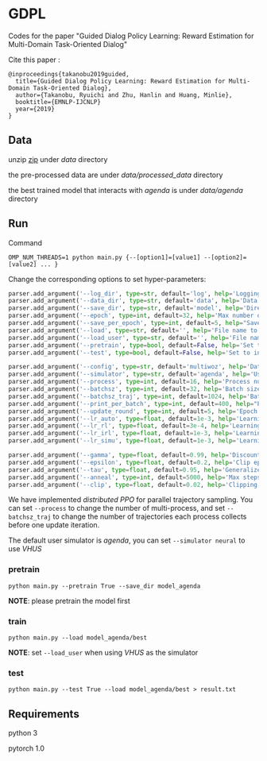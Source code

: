 # GDPL
Codes for the paper "Guided Dialog Policy Learning: Reward Estimation for Multi-Domain Task-Oriented Dialog"

Cite this paper :

```
@inproceedings{takanobu2019guided,
  title={Guided Dialog Policy Learning: Reward Estimation for Multi-Domain Task-Oriented Dialog},
  author={Takanobu, Ryuichi and Zhu, Hanlin and Huang, Minlie},
  booktitle={EMNLP-IJCNLP}
  year={2019}
}
```

## Data

unzip [zip](https://drive.google.com/open?id=14MaJFb_fWR_SUB9S0yOxLtkE1Coe3Zgu) under *data* directory

the pre-processed data are under *data/processed_data* directory

the best trained model that interacts with *agenda* is under *data/agenda* directory

## Run

Command

```
OMP_NUM_THREADS=1 python main.py {--[option1]=[value1] --[option2]=[value2] ... }
```

Change the corresponding options to set hyper-parameters:

```python
parser.add_argument('--log_dir', type=str, default='log', help='Logging directory')
parser.add_argument('--data_dir', type=str, default='data', help='Data directory')
parser.add_argument('--save_dir', type=str, default='model', help='Directory to store model')
parser.add_argument('--epoch', type=int, default=32, help='Max number of epoch')
parser.add_argument('--save_per_epoch', type=int, default=5, help="Save model every XXX epoches")
parser.add_argument('--load', type=str, default='', help='File name to load trained model')
parser.add_argument('--load_user', type=str, default='', help='File name to load user simulator')
parser.add_argument('--pretrain', type=bool, default=False, help='Set to pretrain')
parser.add_argument('--test', type=bool, default=False, help='Set to inference')

parser.add_argument('--config', type=str, default='multiwoz', help='Dataset to use')
parser.add_argument('--simulator', type=str, default='agenda', help='User simulator to use')
parser.add_argument('--process', type=int, default=16, help='Process number')
parser.add_argument('--batchsz', type=int, default=32, help='Batch size')
parser.add_argument('--batchsz_traj', type=int, default=1024, help='Batch size to collect trajectories')
parser.add_argument('--print_per_batch', type=int, default=400, help="Print log every XXX batches")
parser.add_argument('--update_round', type=int, default=5, help='Epoch num for inner loop of PPO')
parser.add_argument('--lr_auto', type=float, default=1e-3, help='Learning rate of autoencoder')
parser.add_argument('--lr_rl', type=float, default=3e-4, help='Learning rate of dialog policy')
parser.add_argument('--lr_irl', type=float, default=1e-3, help='Learning rate of reward estimator')
parser.add_argument('--lr_simu', type=float, default=1e-3, help='Learning rate of user simulator')

parser.add_argument('--gamma', type=float, default=0.99, help='Discounted factor')
parser.add_argument('--epsilon', type=float, default=0.2, help='Clip epsilon of ratio r(theta)')
parser.add_argument('--tau', type=float, default=0.95, help='Generalized advantage estimation')
parser.add_argument('--anneal', type=int, default=5000, help='Max steps for annealing')
parser.add_argument('--clip', type=float, default=0.02, help='Clipping parameter on WGAN')
```

We have implemented *distributed PPO* for parallel trajectory sampling. You can set ```--process``` to change the number of multi-process, and set ```--batchsz_traj``` to change the number of trajectories each process collects before one update iteration.

The default user simulator is *agenda*, you can set ```--simulator neural``` to use *VHUS*

### pretrain

```
python main.py --pretrain True --save_dir model_agenda
```

**NOTE**: please pretrain the model first

### train

```
python main.py --load model_agenda/best
```
**NOTE**: set ```--load_user``` when using *VHUS* as the simulator

### test

```
python main.py --test True --load model_agenda/best > result.txt
```

## Requirements

python 3

pytorch 1.0

